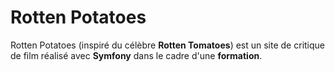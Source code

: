 # Rotten Potatoes

Rotten Potatoes (inspiré du célèbre **Rotten Tomatoes**) est un site de critique de film réalisé avec **Symfony** dans le cadre d'une **formation**.
